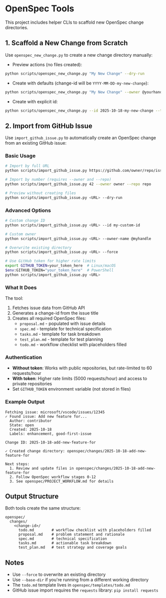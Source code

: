 # OpenSpec Tools

This project includes helper CLIs to scaffold new OpenSpec change directories.

## 1. Scaffold a New Change from Scratch

Use `openspec_new_change.py` to create a new change directory manually:

- Preview actions (no files created):

```bash
python scripts/openspec_new_change.py "My New Change" --dry-run
```

- Create with defaults (change-id will be `YYYY-MM-DD-my-new-change`):

```bash
python scripts/openspec_new_change.py "My New Change" --owner @yourhandle
```

- Create with explicit id:

```bash
python scripts/openspec_new_change.py --id 2025-10-18-my-new-change --title "My New Change"
```

## 2. Import from GitHub Issue

Use `import_github_issue.py` to automatically create an OpenSpec change from an existing GitHub issue:

### Basic Usage

```bash
# Import by full URL
python scripts/import_github_issue.py https://github.com/owner/repo/issues/42

# Import by number (requires --owner and --repo)
python scripts/import_github_issue.py 42 --owner owner --repo repo

# Preview without creating files
python scripts/import_github_issue.py <URL> --dry-run
```

### Advanced Options

```bash
# Custom change ID
python scripts/import_github_issue.py <URL> --id my-custom-id

# Custom owner
python scripts/import_github_issue.py <URL> --owner-name @myhandle

# Overwrite existing directory
python scripts/import_github_issue.py <URL> --force

# Use GitHub token for higher rate limits
export GITHUB_TOKEN=your_token_here  # Linux/macOS
$env:GITHUB_TOKEN="your_token_here"  # PowerShell
python scripts/import_github_issue.py <URL>
```

### What It Does

The tool:
1. Fetches issue data from GitHub API
2. Generates a change-id from the issue title
3. Creates all required OpenSpec files:
   - `proposal.md` - populated with issue details
   - `spec.md` - template for technical specification
   - `tasks.md` - template for task breakdown
   - `test_plan.md` - template for test planning
   - `todo.md` - workflow checklist with placeholders filled

### Authentication

- **Without token**: Works with public repositories, but rate-limited to 60 requests/hour
- **With token**: Higher rate limits (5000 requests/hour) and access to private repositories
- Set `GITHUB_TOKEN` environment variable (not stored in files)

### Example Output

```
Fetching issue: microsoft/vscode/issues/12345
✓ Found issue: Add new feature for...
  Author: contributor
  State: open
  Created: 2025-10-18
  Labels: enhancement, good-first-issue

Change ID: 2025-10-18-add-new-feature-for

✓ Created change directory: openspec/changes/2025-10-18-add-new-feature-for

Next steps:
  1. Review and update files in openspec/changes/2025-10-18-add-new-feature-for
  2. Follow OpenSpec workflow stages 0-12
  3. See openspec/PROJECT_WORKFLOW.md for details
```

## Output Structure

Both tools create the same structure:

```
openspec/
  changes/
    <change-id>/
      todo.md        # workflow checklist with placeholders filled
      proposal.md    # problem statement and rationale
      spec.md        # technical specification
      tasks.md       # actionable task breakdown
      test_plan.md   # test strategy and coverage goals
```

## Notes

- Use `--force` to overwrite an existing directory
- Use `--base-dir` if you're running from a different working directory
- The `todo.md` template lives in `openspec/templates/todo.md`
- GitHub issue import requires the `requests` library: `pip install requests`
